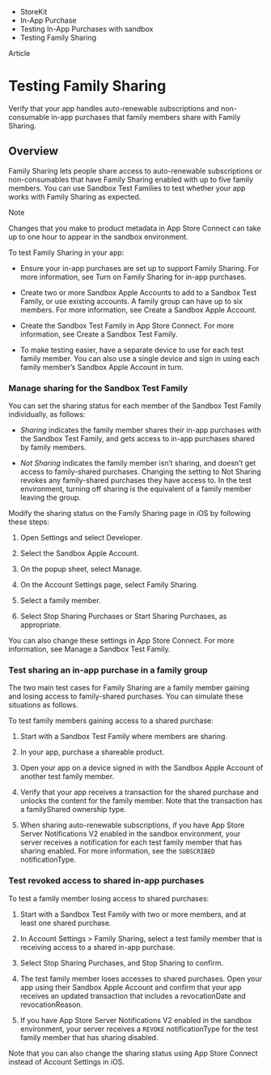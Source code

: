 

- StoreKit
- In-App Purchase
- Testing In-App Purchases with sandbox
-  Testing Family Sharing 

Article

# Testing Family Sharing

Verify that your app handles auto-renewable subscriptions and non-consumable in-app purchases that family members share with Family Sharing.

## Overview

Family Sharing lets people share access to auto-renewable subscriptions or non-consumables that have Family Sharing enabled with up to five family members. You can use Sandbox Test Families to test whether your app works with Family Sharing as expected.

Note

Changes that you make to product metadata in App Store Connect can take up to one hour to appear in the sandbox environment.

To test Family Sharing in your app:

- Ensure your in-app purchases are set up to support Family Sharing. For more information, see Turn on Family Sharing for in-app purchases.

- Create two or more Sandbox Apple Accounts to add to a Sandbox Test Family, or use existing accounts. A family group can have up to six members. For more information, see Create a Sandbox Apple Account.

- Create the Sandbox Test Family in App Store Connect. For more information, see Create a Sandbox Test Family.

- To make testing easier, have a separate device to use for each test family member. You can also use a single device and sign in using each family member’s Sandbox Apple Account in turn.

### Manage sharing for the Sandbox Test Family

You can set the sharing status for each member of the Sandbox Test Family individually, as follows:

- *Sharing* indicates the family member shares their in-app purchases with the Sandbox Test Family, and gets access to in-app purchases shared by family members.

- *Not Sharing* indicates the family member isn’t sharing, and doesn’t get access to family-shared purchases. Changing the setting to Not Sharing revokes any family-shared purchases they have access to. In the test environment, turning off sharing is the equivalent of a family member leaving the group.

Modify the sharing status on the Family Sharing page in iOS by following these steps:

1.  Open Settings and select Developer.

2.  Select the Sandbox Apple Account.

3.  On the popup sheet, select Manage.

4.  On the Account Settings page, select Family Sharing.

5.  Select a family member.

6.  Select Stop Sharing Purchases or Start Sharing Purchases, as appropriate.

You can also change these settings in App Store Connect. For more information, see Manage a Sandbox Test Family.

### Test sharing an in-app purchase in a family group

The two main test cases for Family Sharing are a family member gaining and losing access to family-shared purchases. You can simulate these situations as follows.

To test family members gaining access to a shared purchase:

1.  Start with a Sandbox Test Family where members are sharing.

2.  In your app, purchase a shareable product.

3.  Open your app on a device signed in with the Sandbox Apple Account of another test family member.

4.  Verify that your app receives a transaction for the shared purchase and unlocks the content for the family member. Note that the transaction has a familyShared ownership type.

5.  When sharing auto-renewable subscriptions, if you have App Store Server Notifications V2 enabled in the sandbox environment, your server receives a notification for each test family member that has sharing enabled. For more information, see the `SUBSCRIBED` notificationType.

### Test revoked access to shared in-app purchases

To test a family member losing access to shared purchases:

1.  Start with a Sandbox Test Family with two or more members, and at least one shared purchase.

2.  In Account Settings \> Family Sharing, select a test family member that is receiving access to a shared in-app purchase.

3.  Select Stop Sharing Purchases, and Stop Sharing to confirm.

4.  The test family member loses accesses to shared purchases. Open your app using their Sandbox Apple Account and confirm that your app receives an updated transaction that includes a revocationDate and revocationReason.

5.  If you have App Store Server Notifications V2 enabled in the sandbox environment, your server receives a `REVOKE` notificationType for the test family member that has sharing disabled.

Note that you can also change the sharing status using App Store Connect instead of Account Settings in iOS.

